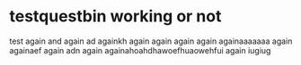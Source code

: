 # testquestbin working or not
test
again
and again
ad againkh
again
again
again
again
againaaaaaaa
again
againaef
again
adn again
againahoahdhawoefhuaowehfui
again
iugiug
